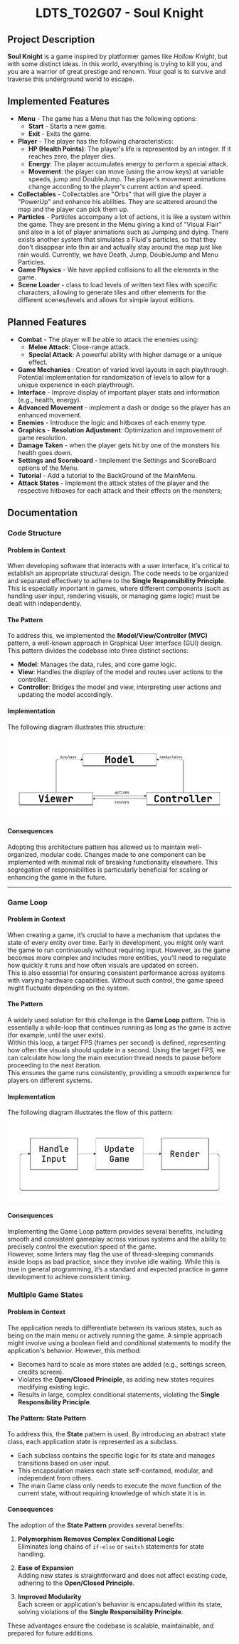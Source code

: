 <h1 align="center">
  LDTS_T02G07 - Soul Knight
</h1>

## Project Description
**Soul Knight** is a game inspired by platformer games like *Hollow Knight*, but with some distinct ideas. In this world, everything is trying to kill you, and you are a warrior of great prestige and renown. Your goal is to survive and traverse this underground world to escape.

## Implemented Features
- **Menu** - The game has a Menu that has
  the following options:
    - **Start** - Starts a new game.
    - **Exit** - Exits the game.
- **Player** - The player has the following characteristics:
    - **HP (Health Points)**: The player's life is represented by an integer. If it reaches zero, the player dies.
    - **Energy**: The player accumulates energy to perform a special attack.
    - **Movement**: the player can move (using the arrow keys) at variable speeds, jump and DoubleJump. The player's movement animations change according to the player's current action and speed.
- **Collectables** - Collectables are "Orbs" that will give the player a "PowerUp" and enhance his abilities. They are scattered around the map and the player can pick them up.
- **Particles** - Particles accompany a lot of actions, it is like a system within the game. They are present in the Menu giving a kind of "Visual Flair" and also in a lot of 
player animations such as Jumping and dying. There exists another system that simulates a Fluid's particles, so that they don't disappear into thin air and actually stay around the map
just like rain would. Currently, we have Death, Jump, DoubleJump and Menu Particles.
- **Game Physics** - We have applied collisions to all the elements in the game.
- **Scene Loader** - class to load levels of written text files with specific characters, allowing to generate tiles and other elements for the different scenes/levels and allows for simple layout editions.

## Planned Features
- **Combat** - The player will be able to attack the enemies using:
    - **Melee Attack**: Close-range attack.
    - **Special Attack**: A powerful ability with higher damage or a unique effect.
- **Game Mechanics** : Creation of varied level layouts in each playthrough. Potential implementation for randomization of levels to allow for 
a unique experience in each playthrough.
- **Interface** - Improve display of important player stats and information (e.g., health, energy).
- **Advanced Movement** - implement a dash or dodge so the player has an enhanced movement.
- **Enemies** - Introduce the logic and hitboxes of each enemy type.
- **Graphics** - **Resolution Adjustment**: Optimization and improvement of game resolution.
- **Damage Taken** - when the player gets hit by one of the monsters his health goes down.
- **Settings and Scoreboard** - Implement the Settings and ScoreBoard options of the Menu.
- **Tutorial** - Add a tutorial to the BackGround of the MainMenu.
- **Attack States** - Implement the attack states of the player and the respective hitboxes for each attack and their effects on the monsters;
## Documentation

### Code Structure

#### Problem in Context

When developing software that interacts with a user interface, it's critical to establish an appropriate structural design. The code needs to be organized and separated effectively to adhere to the **Single Responsibility Principle**.  
This is especially important in games, where different components (such as handling user input, rendering visuals, or managing game logic) must be dealt with independently.

#### The Pattern

To address this, we implemented the **Model/View/Controller (MVC)** pattern, a well-known approach in Graphical User Interface (GUI) design. This pattern divides the codebase into three distinct sections:
- **Model**: Manages the data, rules, and core game logic.
- **View**: Handles the display of the model and routes user actions to the controller.
- **Controller**: Bridges the model and view, interpreting user actions and updating the model accordingly.

#### Implementation
The following diagram illustrates this structure:
<p align="center">
  <img src="uml/mvc.png"/>
</p>

#### Consequences

Adopting this architecture pattern has allowed us to maintain well-organized, modular code. Changes made to one component can be implemented with minimal risk of breaking functionality elsewhere. This segregation of responsibilities is particularly beneficial for scaling or enhancing the game in the future.

---

### Game Loop

#### Problem in Context

When creating a game, it’s crucial to have a mechanism that updates the state of every entity over time. Early in development, you might only want the game to run continuously without requiring input. However, as the game becomes more complex and includes more entities, you'll need to regulate how quickly it runs and how often visuals are updated on screen.  
This is also essential for ensuring consistent performance across systems with varying hardware capabilities. Without such control, the game speed might fluctuate depending on the system.

#### The Pattern

A widely used solution for this challenge is the **Game Loop** pattern. This is essentially a while-loop that continues running as long as the game is active (for example, until the user exits).  
Within this loop, a target FPS (frames per second) is defined, representing how often the visuals should update in a second. Using the target FPS, we can calculate how long the main execution thread needs to pause before proceeding to the next iteration.  
This ensures the game runs consistently, providing a smooth experience for players on different systems.

#### Implementation
The following diagram illustrates the flow of this pattern:
<p align="center">
  <img src="uml/game-loop.png"/>
</p>

#### Consequences

Implementing the Game Loop pattern provides several benefits, including smooth and consistent gameplay across various systems and the ability to precisely control the execution speed of the game.  
However, some linters may flag the use of thread-sleeping commands inside loops as bad practice, since they involve idle waiting. While this is true in general programming, it’s a standard and expected practice in game development to achieve consistent timing.

### Multiple Game States

#### Problem in Context

The application needs to differentiate between its various states, such as being on the main menu or actively running the game. A simple approach might involve using a boolean field and conditional statements to modify the application's behavior. However, this method:

- Becomes hard to scale as more states are added (e.g., settings screen, credits screen).
- Violates the **Open/Closed Principle**, as adding new states requires modifying existing logic.
- Results in large, complex conditional statements, violating the **Single Responsibility Principle**.

#### The Pattern: State Pattern

To address this, the **State** pattern is used. By introducing an abstract state class, each application state is represented as a subclass.

- Each subclass contains the specific logic for its state and manages transitions based on user input.
- This encapsulation makes each state self-contained, modular, and independent from others.
- The main Game class only needs to execute the move function of the current state, without requiring knowledge of which state it is in.

#### Consequences

The adoption of the **State Pattern** provides several benefits:

1. **Polymorphism Removes Complex Conditional Logic**  
   Eliminates long chains of `if-else` or `switch` statements for state handling.

2. **Ease of Expansion**  
   Adding new states is straightforward and does not affect existing code, adhering to the **Open/Closed Principle**.

3. **Improved Modularity**  
   Each screen or application's behavior is encapsulated within its state, solving violations of the **Single Responsibility Principle**.

These advantages ensure the codebase is scalable, maintainable, and prepared for future additions.

